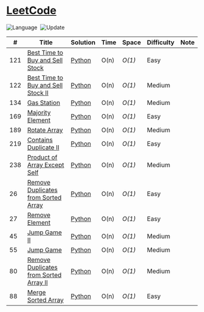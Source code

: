 # [LeetCode](https://leetcode.com/problemset/all/)

![Language](https://img.shields.io/badge/language-Python%20%2F%20Modern%20C++-orange.svg)&nbsp;
![Update](https://img.shields.io/badge/update-daily-green.svg)&nbsp;

|  #  | Title           | Solution       | Time   | Space  | Difficulty | Note |
|------|-----------------|----------------|--------|---------|------------|------|
| 121 | [Best Time to Buy and Sell Stock](https://leetcode.com/problems/best-time-to-buy-and-sell-stock/?envType=study-plan-v2&envId=top-interview-150) | [Python](./Top%20Interview%20150/121_Best_Time_to_Buy_and_Sell_Stock.py) | O(n) | _O(1)_ | Easy |  |
| 122 | [Best Time to Buy and Sell Stock II](https://leetcode.com/problems/best-time-to-buy-and-sell-stock-ii/?envType=study-plan-v2&envId=top-interview-150) | [Python](./Top%20Interview%20150/122_Best_Time_to_Buy_and_Sell_Stock_II.py) | O(n) | _O(1)_ | Medium |  |
| 134 | [Gas Station](https://leetcode.com/problems/gas-station/?envType=study-plan-v2&envId=top-interview-150) | [Python](./Top%20Interview%20150/134_Gas_Station.py) | O(n) | _O(1)_ | Medium |  |
| 169 | [Majority Element](https://leetcode.com/problems/majority-element/?envType=study-plan-v2&envId=top-interview-150) | [Python](./Top%20Interview%20150/169_Majority_Element.py) | O(n) | _O(1)_ | Easy |  |
| 189 | [Rotate Array](https://leetcode.com/problems/rotate-array/?envType=study-plan-v2&envId=top-interview-150) | [Python](./Top%20Interview%20150/189_Rotate_Array.py) | O(n) | _O(1)_ | Medium |  |
| 219 | [Contains Duplicate II](https://leetcode.com/problems/contains-duplicate-ii/?envType=study-plan-v2&envId=top-interview-150) | [Python](./Top%20Interview%20150/219_Contains_Duplicate_II.py) | O(n) | _O(1)_ | Easy |  |
| 238 | [Product of Array Except Self](https://leetcode.com/problems/product-of-array-except-self/?envType=study-plan-v2&envId=top-interview-150) | [Python](./Top%20Interview%20150/238_Product_of_Array_Except_Self.py) | O(n) | _O(1)_ | Medium |  |
| 26 | [Remove Duplicates from Sorted Array](https://leetcode.com/problems/remove-duplicates-from-sorted-array/?envType=study-plan-v2&envId=top-interview-150) | [Python](./Top%20Interview%20150/26_Remove_Duplicates_from_Sorted_Array.py) | O(n) | _O(1)_ | Easy |  |
| 27 | [Remove Element](https://leetcode.com/problems/remove-element/?envType=study-plan-v2&envId=top-interview-150) | [Python](./Top%20Interview%20150/27_Remove_Element.py) | O(n) | _O(1)_ | Easy |  |
| 45 | [Jump Game II](https://leetcode.com/problems/jump-game-ii/?envType=study-plan-v2&envId=top-interview-150) | [Python](./Top%20Interview%20150/45_Jump_Game_II.py) | O(n) | _O(1)_ | Medium |  |
| 55 | [Jump Game](https://leetcode.com/problems/jump-game/?envType=study-plan-v2&envId=top-interview-150) | [Python](./Top%20Interview%20150/55_Jump_Game.py) | O(n) | _O(1)_ | Medium |  |
| 80 | [Remove Duplicates from Sorted Array II](https://leetcode.com/problems/remove-duplicates-from-sorted-array-ii/?envType=study-plan-v2&envId=top-interview-150) | [Python](./Top%20Interview%20150/80_Remove_Duplicates_from_Sorted_Array_II.py) | O(n) | _O(1)_ | Medium |  |
| 88 | [Merge Sorted Array](https://leetcode.com/problems/merge-sorted-array/?envType=study-plan-v2&envId=top-interview-150) | [Python](./Top%20Interview%20150/88_Merge_Sorted_Array.py) | O(n) | _O(1)_ | Easy |  |
